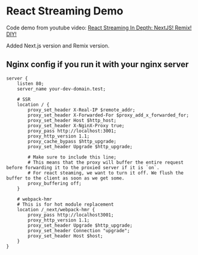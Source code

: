 # React Streaming Demo

Code demo from youtube video: [React Streaming In Depth: NextJS! Remix! DIY!
](https://www.youtube.com/watch?v=o3JWb04DRIs)

Added Next.js version and Remix version.


## Nginx config if you run it with your nginx server

```
server {
    listen 80;
    server_name your-dev-domain.test;
    
    # SSR
    location / {
        proxy_set_header X-Real-IP $remote_addr;
        proxy_set_header X-Forwarded-For $proxy_add_x_forwarded_for;
        proxy_set_header Host $http_host;
        proxy_set_header X-NginX-Proxy true;
        proxy_pass http://localhost:3001;
        proxy_http_version 1.1;
        proxy_cache_bypass $http_upgrade;
        proxy_set_header Upgrade $http_upgrade;

        # Make sure to include this line; 
        # This means that the proxy will buffer the entire request before forwarding it to the proxied server if it is `on`.
        # For react steaming, we want to turn it off. We flush the buffer to the client as soon as we get some.
        proxy_buffering off;
    }
    
    # webpack-hmr
    # This is for hot module replacement
    location /_next/webpack-hmr {
        proxy_pass http://localhost3001;
        proxy_http_version 1.1;
        proxy_set_header Upgrade $http_upgrade;
        proxy_set_header Connection "upgrade";
        proxy_set_header Host $host;
    }
}

```
